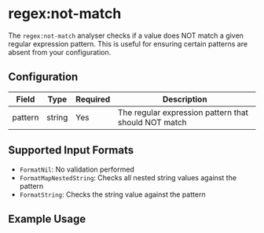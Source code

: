 # regex:not-match

The `regex:not-match` analyser checks if a value does NOT match a given regular expression pattern. This is useful for ensuring certain patterns are absent from your configuration.

## Configuration

| Field   | Type   | Required | Description                                          |
| ------- | ------ | -------- | ---------------------------------------------------- |
| pattern | string | Yes      | The regular expression pattern that should NOT match |


<Content :page-key="$site.pages.find(p => p.path === '/reference/common/analyse.html').key"/>

## Supported Input Formats

- `FormatNil`: No validation performed
- `FormatMapNestedString`: Checks all nested string values against the pattern
- `FormatString`: Checks the string value against the pattern

## Example Usage
